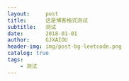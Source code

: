 ```yaml
---
layout:     post
title:      这是博客格式测试
subtitle:   测试
date:       2018-01-01
author:     GJXAIOU
header-img: img/post-bg-leetcode.png
catalog: true
tags:
    - 测试
---
```


